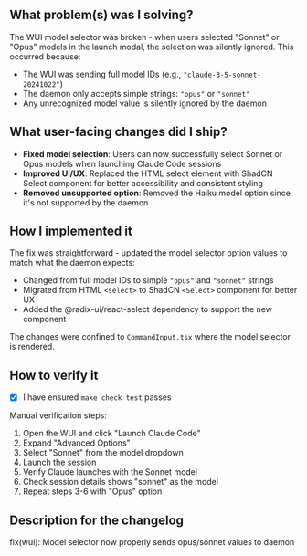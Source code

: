 ## What problem(s) was I solving?

The WUI model selector was broken - when users selected "Sonnet" or "Opus" models in the launch modal, the selection was silently ignored. This occurred because:
- The WUI was sending full model IDs (e.g., `"claude-3-5-sonnet-20241022"`) 
- The daemon only accepts simple strings: `"opus"` or `"sonnet"`
- Any unrecognized model value is silently ignored by the daemon

## What user-facing changes did I ship?

- **Fixed model selection**: Users can now successfully select Sonnet or Opus models when launching Claude Code sessions
- **Improved UI/UX**: Replaced the HTML select element with ShadCN Select component for better accessibility and consistent styling
- **Removed unsupported option**: Removed the Haiku model option since it's not supported by the daemon

## How I implemented it

The fix was straightforward - updated the model selector option values to match what the daemon expects:
- Changed from full model IDs to simple `"opus"` and `"sonnet"` strings
- Migrated from HTML `<select>` to ShadCN `<Select>` component for better UX
- Added the @radix-ui/react-select dependency to support the new component

The changes were confined to `CommandInput.tsx` where the model selector is rendered.

## How to verify it

- [x] I have ensured `make check test` passes

Manual verification steps:
1. Open the WUI and click "Launch Claude Code" 
2. Expand "Advanced Options"
3. Select "Sonnet" from the model dropdown
4. Launch the session
5. Verify Claude launches with the Sonnet model
6. Check session details shows "sonnet" as the model
7. Repeat steps 3-6 with "Opus" option

## Description for the changelog

fix(wui): Model selector now properly sends opus/sonnet values to daemon